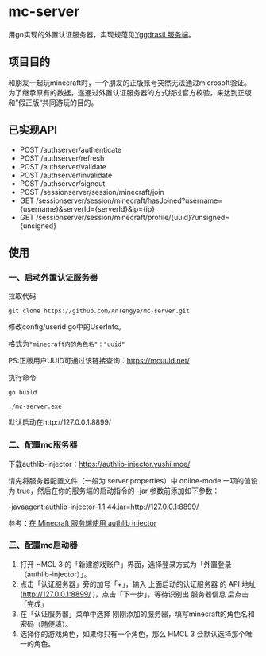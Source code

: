 # mc-server
用go实现的外置认证服务器，实现规范见[Yggdrasil 服务端](https://github.com/yushijinhun/authlib-injector/wiki)。

## 项目目的
和朋友一起玩minecraft时，一个朋友的正版账号突然无法通过microsoft验证。
为了继承原有的数据，遂通过外置认证服务器的方式绕过官方校验，来达到正版和”假正版“共同游玩的目的。

## 已实现API
- POST /authserver/authenticate
- POST /authserver/refresh
- POST /authserver/validate
- POST /authserver/invalidate
- POST /authserver/signout
- POST /sessionserver/session/minecraft/join
- GET /sessionserver/session/minecraft/hasJoined?username={username}&serverId={serverId}&ip={ip}
- GET /sessionserver/session/minecraft/profile/{uuid}?unsigned={unsigned}

## 使用
### 一、启动外置认证服务器
拉取代码

    git clone https://github.com/AnTengye/mc-server.git

修改config/userid.go中的UserInfo。

格式为`
"minecraft内的角色名"："uuid"
`

PS:正版用户UUID可通过该链接查询：https://mcuuid.net/

执行命令

    go build
    
    ./mc-server.exe

默认启动在http://127.0.0.1:8899/
### 二、配置mc服务器
下载authlib-injector：https://authlib-injector.yushi.moe/

请先将服务器配置文件（一般为 server.properties）中 online-mode 一项的值设为 true，然后在你的服务端的启动指令的 -jar 参数前添加如下参数：

-javaagent:authlib-injector-1.1.44.jar=http://127.0.0.1:8899/

参考：[在 Minecraft 服务端使用 authlib injector](https://github.com/yushijinhun/authlib-injector/wiki/%E5%9C%A8-Minecraft-%E6%9C%8D%E5%8A%A1%E7%AB%AF%E4%BD%BF%E7%94%A8-authlib-injector)

### 三、配置mc启动器

1. 打开 HMCL 3 的「新建游戏账户」界面，选择登录方式为「外置登录（authlib-injector）」。
2. 点击「认证服务器」旁的加号「+」，输入 上面启动的认证服务器 的 API 地址(http://127.0.0.1:8899/ )，点击「下一步」，等待识别出 服务器信息 后点击「完成」
3. 在「认证服务器」菜单中选择 刚刚添加的服务器，填写minecraft的角色名和密码（随便填）。
4. 选择你的游戏角色，如果你只有一个角色，那么 HMCL 3 会默认选择那个唯一的角色。
